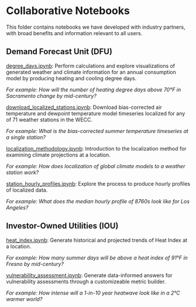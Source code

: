 Collaborative Notebooks
=======================

This folder contains notebooks we have developed with industry partners, with broad benefits and information relevant to all users. 

## Demand Forecast Unit (DFU)

[degree_days.ipynb](DFU/degree_days.ipynb): Perform calculations and explore visualizations of generated weather and climate information for an annual consumption model by producing heating and cooling degree days.  

*For example: How will the number of heating degree days above 70°F in Sacramento change by mid-century?*

[download_localized_stations.ipynb](DFU/download_localized_stations.ipynb): Download bias-corrected air temperature and dewpoint temperature model timeseries localized for any of 71 weather stations in the WECC.  

*For example: What is the bias-corrected summer temperature timeseries at a single station?*

[localization_methodology.ipynb](DFU/localization_methodology.ipynb): Introduction to the localization method for examining climate projections at a location.  

*For example: How does localization of global climate models to a weather station work?*

[station_hourly_profiles.ipynb](DFU/station_hourly_profiles.ipynb): Explore the process to produce hourly profiles of localized data.  

*For example: What does the median hourly profile of 8760s look like for Los Angeles?*

## Investor-Owned Utilities (IOU)

[heat_index.ipynb](IOU/heat_index.ipynb): Generate historical and projected trends of Heat Index at a location.  

*For example: How many summer days will be above a heat index of 91°F in Fresno by mid-century?*

[vulnerability_assessment.ipynb](IOU/vulnerability_assessment/vulnerability_assessment.ipynb): Generate data-informed answers for vulnerability assessments through a customizeable metric builder.  

*For example: How intense will a 1-in-10 year heatwave look like in a 2°C warmer world?*